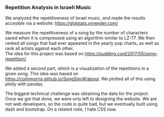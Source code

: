 ### Repetition Analysis in Israeli Music
We analyzed the repetitiveness of Israel music, and made the results accesible via a website:
https://glglstats.onrender.com/

We measure the repetitiveness of a song by the number of characters saved when it is compressed using an algorithm similar to LZ-77.
We then ranked all songs that had ever appeared in the yearly pop charts, as well as rank all artists against each other.  
The idea for this project was based on https://pudding.cool/2017/05/song-repetition/  

We added a second part, which is a visualization of the repetitions in a given song.
This idea was based on https://colinmorris.github.io/SongSim/#/about.
We plotted all of this using plotly with pandas.

The biggest technical challenge was obtaining the data for the project. Once we got that done, we were only left to designing the website.
We are not web developers, so the code is quite bad, but we eventually built using dash and bootstrap. On a related note, I hate CSS now. 


